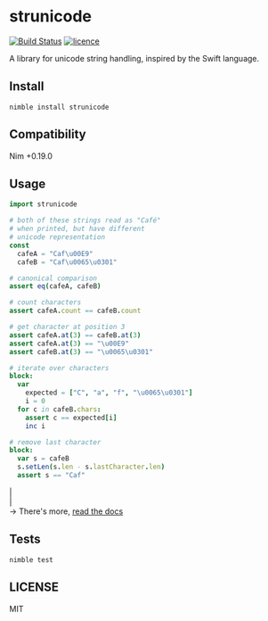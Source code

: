 # strunicode

[![Build Status](https://img.shields.io/travis/nitely/nim-strunicode.svg?style=flat-square)](https://travis-ci.org/nitely/nim-strunicode)
[![licence](https://img.shields.io/github/license/nitely/nim-strunicode.svg?style=flat-square)](https://raw.githubusercontent.com/nitely/nim-strunicode/master/LICENSE)


A library for unicode string handling,
inspired by the Swift language.

## Install

```
nimble install strunicode
```

## Compatibility

Nim +0.19.0

## Usage

```nim
import strunicode

# both of these strings read as "Café"
# when printed, but have different
# unicode representation
const
  cafeA = "Caf\u00E9"
  cafeB = "Caf\u0065\u0301"

# canonical comparison
assert eq(cafeA, cafeB)

# count characters
assert cafeA.count == cafeB.count

# get character at position 3
assert cafeA.at(3) == cafeB.at(3)
assert cafeA.at(3) == "\u00E9"
assert cafeB.at(3) == "\u0065\u0301"

# iterate over characters
block:
  var
    expected = ["C", "a", "f", "\u0065\u0301"]
    i = 0
  for c in cafeB.chars:
    assert c == expected[i]
    inc i

# remove last character
block:
  var s = cafeB
  s.setLen(s.len - s.lastCharacter.len)
  assert s == "Caf"
```
|  
|  
 -> There's more, [read the docs](https://nitely.github.io/nim-strunicode/)

## Tests

```
nimble test
```

## LICENSE

MIT
